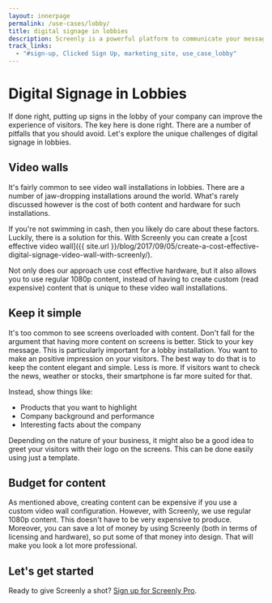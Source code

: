 ```yaml
---
layout: innerpage
permalink: /use-cases/lobby/
title: digital signage in lobbies
description: Screenly is a powerful platform to communicate your message to your visitors in the lobby.
track_links:
  - "#sign-up, Clicked Sign Up, marketing_site, use_case_lobby"
---
```


# Digital Signage in Lobbies

If done right, putting up signs in the lobby of your company can improve the experience of visitors. The key here is done right. There are a number of pitfalls that you should avoid. Let's explore the unique challenges of digital signage in lobbies.

## Video walls

It's fairly common to see video wall installations in lobbies. There are a number of jaw-dropping installations around the world. What's rarely discussed however is the cost of both content and hardware for such installations.

If you're not swimming in cash, then you likely do care about these factors. Luckily, there is a solution for this. With Screenly you can create a [cost effective video wall]({{ site.url }}/blog/2017/09/05/create-a-cost-effective-digital-signage-video-wall-with-screenly/).

Not only does our approach use cost effective hardware, but it also allows you to use regular 1080p content, instead of having to create custom (read expensive) content that is unique to these video wall installations.

## Keep it simple

It's too common to see screens overloaded with content. Don't fall for the argument that having more content on screens is better. Stick to your key message. This is particularly important for a lobby installation. You want to make an positive impression on your visitors. The best way to do that is to keep the content elegant and simple. Less is more. If visitors want to check the news, weather or stocks, their smartphone is far more suited for that.

Instead, show things like:

 * Products that you want to highlight
 * Company background and performance
 * Interesting facts about the company

Depending on the nature of your business, it might also be a good idea to greet your visitors with their logo on the screens. This can be done easily using just a template.

## Budget for content

As mentioned above, creating content can be expensive if you use a custom video wall configuration. However, with Screenly, we use regular 1080p content. This doesn't have to be very expensive to produce. Moreover, you can save a lot of money by using Screenly (both in terms of licensing and hardware), so put some of that money into design. That will make you look a lot more professional.

## Let's get started

Ready to give Screenly a shot? <a id="sign-up" href="https://login.screenlyapp.com/signup">Sign up for Screenly Pro</a>.
